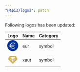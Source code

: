```yaml
---
"@api3/logos": patch
---
```


Following logos has been updated:

|Logo|Name|Category|
|---|---|---|
|<img src="./raw/symbols/eur.svg" width="36" alt="">|eur|symbol|
|<img src="./raw/symbols/xaut.svg" width="36" alt="">|xaut|symbol|
